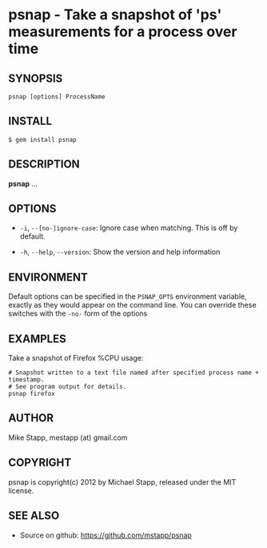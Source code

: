 psnap - Take a snapshot of 'ps' measurements for a process over time
============================================================

## SYNOPSIS

`psnap [options] ProcessName`

## INSTALL

    $ gem install psnap

## DESCRIPTION

**psnap** ...

## OPTIONS

  * `-i`, `--[no-]ignore-case`:
    Ignore case when matching.  This is off by default.

  * `-h`, `--help`, `--version`:
    Show the version and help information

## ENVIRONMENT

Default options can be specified in the `PSNAP_OPTS` environment variable, exactly as they would appear on the command line.  You
can override these switches with the `-no-` form of the options

## EXAMPLES

Take a snapshot of Firefox %CPU usage:

    # Snapshot written to a text file named after specified process name + timestamp.
    # See program output for details.
    psnap firefox

## AUTHOR

Mike Stapp, mestapp (at) gmail.com

## COPYRIGHT

psnap is copyright(c) 2012 by Michael Stapp, released under the MIT license.

## SEE ALSO

  * Source on github: https://github.com/mstapp/psnap


[SYNOPSIS]: #SYNOPSIS "SYNOPSIS"
[INSTALL]: #INSTALL "INSTALL"
[DESCRIPTION]: #DESCRIPTION "DESCRIPTION"
[OPTIONS]: #OPTIONS "OPTIONS"
[ENVIRONMENT]: #ENVIRONMENT "ENVIRONMENT"
[EXAMPLES]: #EXAMPLES "EXAMPLES"
[BUGS]: #BUGS "BUGS"
[AUTHOR]: #AUTHOR "AUTHOR"
[COPYRIGHT]: #COPYRIGHT "COPYRIGHT"
[SEE ALSO]: #SEE-ALSO "SEE ALSO"


[psnap(1)]: psnap.1.html
